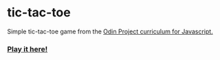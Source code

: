 # tic-tac-toe

Simple tic-tac-toe game from the [Odin Project curriculum for Javascript.](https://www.theodinproject.com/courses/javascript/lessons/tic-tac-toe-javascript) 

### [Play it here!](https://bboylen.github.io/tic-tac-toe/)
